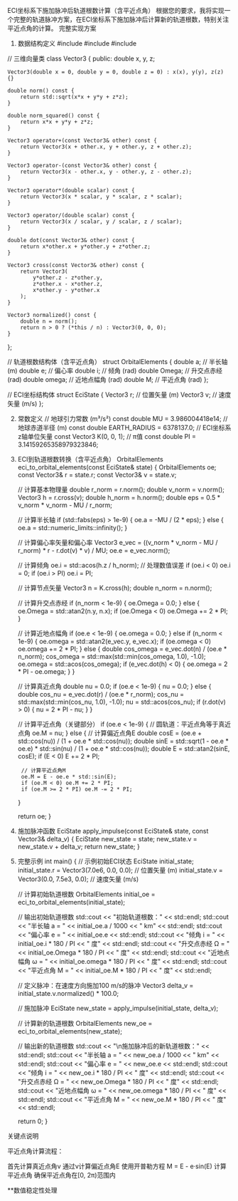 ECI坐标系下施加脉冲后轨道根数计算（含平近点角）
根据您的要求，我将实现一个完整的轨道脉冲方案，在ECI坐标系下施加脉冲后计算新的轨道根数，特别关注平近点角的计算。
完整实现方案
1. 数据结构定义
#include <cmath>
#include <iostream>
#include <limits>

// 三维向量类
class Vector3 {
public:
    double x, y, z;
    
    Vector3(double x = 0, double y = 0, double z = 0) : x(x), y(y), z(z) {}
    
    double norm() const {
        return std::sqrt(x*x + y*y + z*z);
    }
    
    double norm_squared() const {
        return x*x + y*y + z*z;
    }
    
    Vector3 operator+(const Vector3& other) const {
        return Vector3(x + other.x, y + other.y, z + other.z);
    }
    
    Vector3 operator-(const Vector3& other) const {
        return Vector3(x - other.x, y - other.y, z - other.z);
    }
    
    Vector3 operator*(double scalar) const {
        return Vector3(x * scalar, y * scalar, z * scalar);
    }
    
    Vector3 operator/(double scalar) const {
        return Vector3(x / scalar, y / scalar, z / scalar);
    }
    
    double dot(const Vector3& other) const {
        return x*other.x + y*other.y + z*other.z;
    }
    
    Vector3 cross(const Vector3& other) const {
        return Vector3(
            y*other.z - z*other.y,
            z*other.x - x*other.z,
            x*other.y - y*other.x
        );
    }
    
    Vector3 normalized() const {
        double n = norm();
        return n > 0 ? (*this / n) : Vector3(0, 0, 0);
    }
};

// 轨道根数结构体（含平近点角）
struct OrbitalElements {
    double a;       // 半长轴 (m)
    double e;       // 偏心率
    double i;       // 倾角 (rad)
    double Omega;   // 升交点赤经 (rad)
    double omega;   // 近地点幅角 (rad)
    double M;       // 平近点角 (rad)
};

// ECI坐标结构体
struct EciState {
    Vector3 r;  // 位置矢量 (m)
    Vector3 v;  // 速度矢量 (m/s)
};

2. 常数定义
// 地球引力常数 (m³/s²)
const double MU = 3.986004418e14;
// 地球赤道半径 (m)
const double EARTH_RADIUS = 6378137.0;
// ECI坐标系z轴单位矢量
const Vector3 K(0, 0, 1);
// π值
const double PI = 3.14159265358979323846;

3. ECI到轨道根数转换（含平近点角）
OrbitalElements eci_to_orbital_elements(const EciState& state) {
    OrbitalElements oe;
    const Vector3& r = state.r;
    const Vector3& v = state.v;
    
    // 计算基本物理量
    double r_norm = r.norm();
    double v_norm = v.norm();
    Vector3 h = r.cross(v);
    double h_norm = h.norm();
    double eps = 0.5 * v_norm * v_norm - MU / r_norm;
    
    // 计算半长轴
    if (std::fabs(eps) > 1e-9) {
        oe.a = -MU / (2 * eps);
    } else {
        oe.a = std::numeric_limits<double>::infinity();
    }
    
    // 计算偏心率矢量和偏心率
    Vector3 e_vec = ((v_norm * v_norm - MU / r_norm) * r - r.dot(v) * v) / MU;
    oe.e = e_vec.norm();
    
    // 计算倾角
    oe.i = std::acos(h.z / h_norm);
    // 处理数值误差
    if (oe.i < 0) oe.i = 0;
    if (oe.i > PI) oe.i = PI;
    
    // 计算节点矢量
    Vector3 n = K.cross(h);
    double n_norm = n.norm();
    
    // 计算升交点赤经
    if (n_norm < 1e-9) {
        oe.Omega = 0.0;
    } else {
        oe.Omega = std::atan2(n.y, n.x);
        if (oe.Omega < 0) oe.Omega += 2 * PI;
    }
    
    // 计算近地点幅角
    if (oe.e < 1e-9) {
        oe.omega = 0.0;
    } else if (n_norm < 1e-9) {
        oe.omega = std::atan2(e_vec.y, e_vec.x);
        if (oe.omega < 0) oe.omega += 2 * PI;
    } else {
        double cos_omega = e_vec.dot(n) / (oe.e * n_norm);
        cos_omega = std::max(std::min(cos_omega, 1.0), -1.0);
        oe.omega = std::acos(cos_omega);
        if (e_vec.dot(h) < 0) {
            oe.omega = 2 * PI - oe.omega;
        }
    }
    
    // 计算真近点角
    double nu = 0.0;
    if (oe.e < 1e-9) {
        nu = 0.0;
    } else {
        double cos_nu = e_vec.dot(r) / (oe.e * r_norm);
        cos_nu = std::max(std::min(cos_nu, 1.0), -1.0);
        nu = std::acos(cos_nu);
        if (r.dot(v) > 0) {
            nu = 2 * PI - nu;
        }
    }
    
    // 计算平近点角（关键部分）
    if (oe.e < 1e-9) {
        // 圆轨道：平近点角等于真近点角
        oe.M = nu;
    } else {
        // 计算偏近点角E
        double cosE = (oe.e + std::cos(nu)) / (1 + oe.e * std::cos(nu));
        double sinE = std::sqrt(1 - oe.e * oe.e) * std::sin(nu) / (1 + oe.e * std::cos(nu));
        double E = std::atan2(sinE, cosE);
        if (E < 0) E += 2 * PI;
        
        // 计算平近点角M
        oe.M = E - oe.e * std::sin(E);
        if (oe.M < 0) oe.M += 2 * PI;
        if (oe.M >= 2 * PI) oe.M -= 2 * PI;
    }
    
    return oe;
}

4. 施加脉冲函数
EciState apply_impulse(const EciState& state, const Vector3& delta_v) {
    EciState new_state = state;
    new_state.v = new_state.v + delta_v;
    return new_state;
}

5. 完整示例
int main() {
    // 示例初始ECI状态
    EciState initial_state;
    initial_state.r = Vector3(7.0e6, 0.0, 0.0);  // 位置矢量 (m)
    initial_state.v = Vector3(0.0, 7.5e3, 0.0);   // 速度矢量 (m/s)
    
    // 计算初始轨道根数
    OrbitalElements initial_oe = eci_to_orbital_elements(initial_state);
    
    // 输出初始轨道根数
    std::cout << "初始轨道根数：" << std::endl;
    std::cout << "半长轴 a = " << initial_oe.a / 1000 << " km" << std::endl;
    std::cout << "偏心率 e = " << initial_oe.e << std::endl;
    std::cout << "倾角 i = " << initial_oe.i * 180 / PI << " 度" << std::endl;
    std::cout << "升交点赤经 Ω = " << initial_oe.Omega * 180 / PI << " 度" << std::endl;
    std::cout << "近地点幅角 ω = " << initial_oe.omega * 180 / PI << " 度" << std::endl;
    std::cout << "平近点角 M = " << initial_oe.M * 180 / PI << " 度" << std::endl;
    
    // 定义脉冲：在速度方向施加100 m/s的脉冲
    Vector3 delta_v = initial_state.v.normalized() * 100.0;
    
    // 施加脉冲
    EciState new_state = apply_impulse(initial_state, delta_v);
    
    // 计算新的轨道根数
    OrbitalElements new_oe = eci_to_orbital_elements(new_state);
    
    // 输出新的轨道根数
    std::cout << "\n施加脉冲后的新轨道根数：" << std::endl;
    std::cout << "半长轴 a = " << new_oe.a / 1000 << " km" << std::endl;
    std::cout << "偏心率 e = " << new_oe.e << std::endl;
    std::cout << "倾角 i = " << new_oe.i * 180 / PI << " 度" << std::endl;
    std::cout << "升交点赤经 Ω = " << new_oe.Omega * 180 / PI << " 度" << std::endl;
    std::cout << "近地点幅角 ω = " << new_oe.omega * 180 / PI << " 度" << std::endl;
    std::cout << "平近点角 M = " << new_oe.M * 180 / PI << " 度" << std::endl;
    
    return 0;
}

关键点说明


平近点角计算流程：

首先计算真近点角ν
通过ν计算偏近点角E
使用开普勒方程 M = E - e·sin(E) 计算平近点角
确保平近点角在[0, 2π)范围内



**数值稳定性处理

